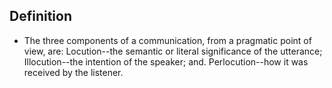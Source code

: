 
## Definition

- The three components of a communication, from a pragmatic point of view, are: Locution--the semantic or literal significance of the utterance; Illocution--the intention of the speaker; and. Perlocution--how it was received by the listener.